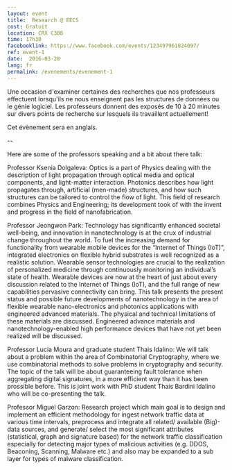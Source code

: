 ```yaml
---
layout: event
title:  Research @ EECS
cost: Gratuit
location: CRX C308
time: 17h30
facebooklink: https://www.facebook.com/events/123497961824097/
ref: event-1
date:  2016-03-28
lang: fr
permalink: /evenements/evenement-1
---
```

Une occasion d'examiner certaines des recherches que nos professeurs effectuent lorsqu'ils ne nous enseignent pas les structures de données ou le génie logiciel. Les professeurs donnent des exposés de 10 à 20 minutes sur divers points de recherche sur lesquels ils travaillent actuellement!

Cet évènement sera en anglais.

--

Here are some of the professors speaking and a bit about there talk:

Professor Ksenia Dolgaleva:
Optics is a part of Physics dealing with the description of light propagation through optical media and optical components, and light-matter interaction. Photonics describes how light propagates through, artificial (men-made) structures, and how such structures can be tailored to control the flow of light. This field of research combines Physics and Engineering; its development took of with the invent and progress in the field of nanofabrication.

Professor Jeongwon Park:
Technology has significantly enhanced societal well-being, and innovation in nanotechnology is at the crux of industrial change throughout the world. To fuel the increasing demand for functionality from wearable mobile devices for the “Internet of Things (IoT)”, integrated electronics on flexible hybrid substrates is well recognized as a realistic solution. Wearable sensor technologies are crucial to the realization of personalized medicine through continuously monitoring an individual’s state of health. Wearable devices are now at the heart of just about every discussion related to the Internet of Things (IoT), and the full range of new capabilities pervasive connectivity can bring. This talk presents the present status and possible future developments of nanotechnology in the area of flexible wearable nano-electronics and photonics applications with engineered advanced materials. The physical and technical limitations of these materials are discussed. Engineered advance materials and nanotechnology-enabled high performance devices that have not yet been realized will be discussed.

Professor Lucia Moura and graduate student Thais Idalino:
We will talk about a problem within the area of Combinatorial Cryptography, where we use combinatorial methods to solve problems in cryptography and security. The topic of the talk will be about guaranteeing fault tolerance when aggregating digital signatures, in a more efficient way than it has been prossible before. This is joint work with PhD student Thais Bardini Idalino who will be co-presenting the talk.

Professor Miguel Garzon:
Research project which main goal is to design and implement an efficient methodology for ingest network traffic data at various time intervals, preprocess and integrate all related/ available (Big)-data sources, and generate/ select the most significant attributes (statistical, graph and signature based) for the network traffic classification especially for detecting major types of malicious activities (e.g. DDOS, Beaconing, Scanning, Malware etc.) and also may be expanded to a sub layer for types of malware classification.
